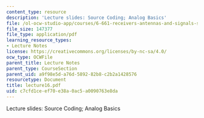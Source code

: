 ```yaml
---
content_type: resource
description: 'Lecture slides: Source Coding; Analog Basics'
file: /ol-ocw-studio-app/courses/6-661-receivers-antennas-and-signals-spring-2003/c7cfd1ceef70e38a0ac5a0090763e8da_lecture16.pdf
file_size: 147377
file_type: application/pdf
learning_resource_types:
- Lecture Notes
license: https://creativecommons.org/licenses/by-nc-sa/4.0/
ocw_type: OCWFile
parent_title: Lecture Notes
parent_type: CourseSection
parent_uid: a9f98e5d-a76d-5892-82b8-c2b2a1428576
resourcetype: Document
title: lecture16.pdf
uid: c7cfd1ce-ef70-e38a-0ac5-a0090763e8da
---
```

Lecture slides: Source Coding; Analog Basics